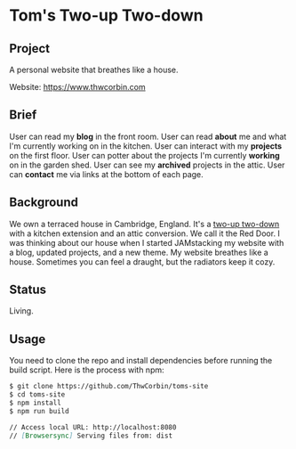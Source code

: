 # Tom's Two-up Two-down

## Project

A personal website that breathes like a house.

Website: https://www.thwcorbin.com

<!-- [![Tom's Two-up Two-down website](src/assets/images/toms-site-min.png?raw=true)](https://www.thwcorbin.com "Tom's Two-up Two-down website") -->

## Brief

User can read my **blog** in the front room. User can read **about** me and what I'm currently working on in the kitchen. User can interact with my **projects** on the first floor. User can potter about the projects I'm currently **working** on in the garden shed. User can see my **archived** projects in the attic. User can **contact** me via links at the bottom of each page.

## Background

We own a terraced house in Cambridge, England. It's a [two-up two-down](https://dictionary.cambridge.org/dictionary/english/two-up-two-down "Definition of two-up two-down") with a kitchen extension and an attic conversion. We call it the Red Door. I was thinking about our house when I started JAMstacking my website with a blog, updated projects, and a new theme. My website breathes like a house. Sometimes you can feel a draught, but the radiators keep it cozy.

## Status

Living.

## Usage

You need to clone the repo and install dependencies before running the build script. Here is the process with npm:

```markdown
$ git clone https://github.com/ThwCorbin/toms-site
$ cd toms-site
$ npm install
$ npm run build

// Access local URL: http://localhost:8080
// [Browsersync] Serving files from: dist
```
